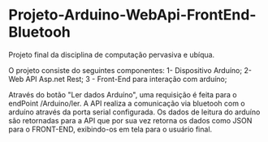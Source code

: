 # Projeto-Arduino-WebApi-FrontEnd-Bluetooh
Projeto final da disciplina de computação pervasiva e ubíqua. 

O projeto consiste do seguintes componentes:
1- Dispositivo Arduíno;
2- Web API Asp.net Rest;
3 - Front-End para interação com arduíno;

Através do botão "Ler dados Arduíno", uma requisição é feita para o endPoint /Arduino/ler. A API realiza a comunicação via bluetooh com o arduíno através da porta serial configurada. Os dados de leitura do arduíno são retornadas para a API que por sua vez retorna os dados como JSON para o FRONT-END, exibindo-os em tela para o usuário final.
